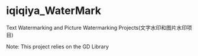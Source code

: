 ﻿# iqiqiya_WaterMarkText Watermarking and Picture Watermarking Projects(文字水印和图片水印项目)Note: This project relies on the GD Library